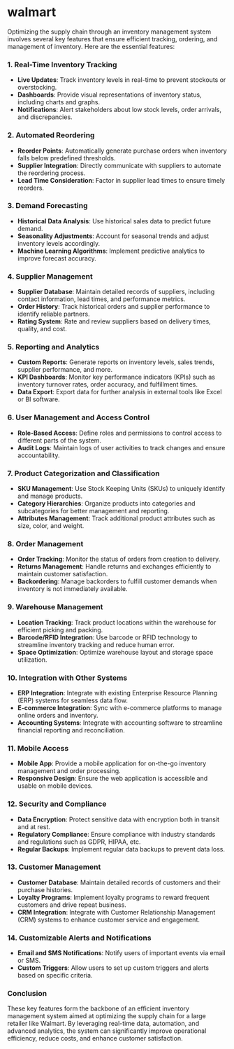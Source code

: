 # walmart

Optimizing the supply chain through an inventory management system involves several key features that ensure efficient tracking, ordering, and management of inventory. Here are the essential features:

### 1. **Real-Time Inventory Tracking**
- **Live Updates**: Track inventory levels in real-time to prevent stockouts or overstocking.
- **Dashboards**: Provide visual representations of inventory status, including charts and graphs.
- **Notifications**: Alert stakeholders about low stock levels, order arrivals, and discrepancies.

### 2. **Automated Reordering**
- **Reorder Points**: Automatically generate purchase orders when inventory falls below predefined thresholds.
- **Supplier Integration**: Directly communicate with suppliers to automate the reordering process.
- **Lead Time Consideration**: Factor in supplier lead times to ensure timely reorders.

### 3. **Demand Forecasting**
- **Historical Data Analysis**: Use historical sales data to predict future demand.
- **Seasonality Adjustments**: Account for seasonal trends and adjust inventory levels accordingly.
- **Machine Learning Algorithms**: Implement predictive analytics to improve forecast accuracy.

### 4. **Supplier Management**
- **Supplier Database**: Maintain detailed records of suppliers, including contact information, lead times, and performance metrics.
- **Order History**: Track historical orders and supplier performance to identify reliable partners.
- **Rating System**: Rate and review suppliers based on delivery times, quality, and cost.

### 5. **Reporting and Analytics**
- **Custom Reports**: Generate reports on inventory levels, sales trends, supplier performance, and more.
- **KPI Dashboards**: Monitor key performance indicators (KPIs) such as inventory turnover rates, order accuracy, and fulfillment times.
- **Data Export**: Export data for further analysis in external tools like Excel or BI software.

### 6. **User Management and Access Control**
- **Role-Based Access**: Define roles and permissions to control access to different parts of the system.
- **Audit Logs**: Maintain logs of user activities to track changes and ensure accountability.

### 7. **Product Categorization and Classification**
- **SKU Management**: Use Stock Keeping Units (SKUs) to uniquely identify and manage products.
- **Category Hierarchies**: Organize products into categories and subcategories for better management and reporting.
- **Attributes Management**: Track additional product attributes such as size, color, and weight.

### 8. **Order Management**
- **Order Tracking**: Monitor the status of orders from creation to delivery.
- **Returns Management**: Handle returns and exchanges efficiently to maintain customer satisfaction.
- **Backordering**: Manage backorders to fulfill customer demands when inventory is not immediately available.

### 9. **Warehouse Management**
- **Location Tracking**: Track product locations within the warehouse for efficient picking and packing.
- **Barcode/RFID Integration**: Use barcode or RFID technology to streamline inventory tracking and reduce human error.
- **Space Optimization**: Optimize warehouse layout and storage space utilization.

### 10. **Integration with Other Systems**
- **ERP Integration**: Integrate with existing Enterprise Resource Planning (ERP) systems for seamless data flow.
- **E-commerce Integration**: Sync with e-commerce platforms to manage online orders and inventory.
- **Accounting Systems**: Integrate with accounting software to streamline financial reporting and reconciliation.

### 11. **Mobile Access**
- **Mobile App**: Provide a mobile application for on-the-go inventory management and order processing.
- **Responsive Design**: Ensure the web application is accessible and usable on mobile devices.

### 12. **Security and Compliance**
- **Data Encryption**: Protect sensitive data with encryption both in transit and at rest.
- **Regulatory Compliance**: Ensure compliance with industry standards and regulations such as GDPR, HIPAA, etc.
- **Regular Backups**: Implement regular data backups to prevent data loss.

### 13. **Customer Management**
- **Customer Database**: Maintain detailed records of customers and their purchase histories.
- **Loyalty Programs**: Implement loyalty programs to reward frequent customers and drive repeat business.
- **CRM Integration**: Integrate with Customer Relationship Management (CRM) systems to enhance customer service and engagement.

### 14. **Customizable Alerts and Notifications**
- **Email and SMS Notifications**: Notify users of important events via email or SMS.
- **Custom Triggers**: Allow users to set up custom triggers and alerts based on specific criteria.

### Conclusion
These key features form the backbone of an efficient inventory management system aimed at optimizing the supply chain for a large retailer like Walmart. By leveraging real-time data, automation, and advanced analytics, the system can significantly improve operational efficiency, reduce costs, and enhance customer satisfaction.
